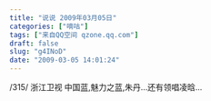 ```yaml
---
title: "说说 2009年03月05日"
categories: ["嘀咕"]
tags: ["来自QQ空间 qzone.qq.com"]
draft: false
slug: "g4INoD"
date: "2009-03-05 14:01:24"
---
```


/315/ 浙江卫视 中国蓝,魅力之蓝,朱丹...还有领唱凌晗...
